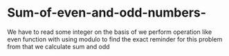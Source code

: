 # Sum-of-even-and-odd-numbers-
We have to read some integer on the basis of we perform operation  like even function with using modulo to find the exact reminder for this problem from that we calculate sum and odd 
